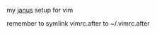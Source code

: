my [janus](https://github.com/carlhuda/janus) setup for vim

remember to symlink vimrc.after to ~/.vimrc.after

